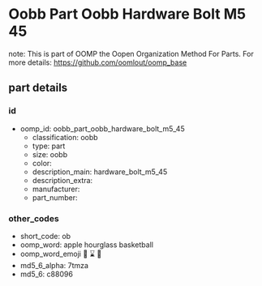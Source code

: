 # Oobb Part Oobb Hardware Bolt M5 45  

note: This is part of OOMP the Oopen Organization Method For Parts. For more details: https://github.com/oomlout/oomp_base

##  part details





### id
* oomp_id: oobb_part_oobb_hardware_bolt_m5_45
  * classification: oobb
  * type: part
  * size: oobb
  * color: 
  * description_main: hardware_bolt_m5_45
  * description_extra: 
  * manufacturer: 
  * part_number: 

### other_codes
* short_code: ob
* oomp_word: apple hourglass basketball
* oomp_word_emoji :apple: :hourglass: :basketball:
* md5_6_alpha: 7tmza
* md5_6: c88096